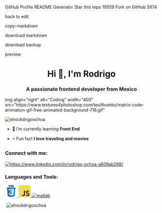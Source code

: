 GitHub Profile README Generator
Star this repo
19559
Fork on GitHub
5874

back to edit

copy-markdown

download markdown

download backup

preview
<h1 align="center">Hi 👋, I'm Rodrigo</h1>
<h3 align="center">A passionate frontend developer from Mexico</h3>
img align="right" alt="Coding" width="400" src="https://www.textures4photoshop.com/tex/thumbs/matrix-code-animation-gif-free-animated-background-716.gif"

<p align="left"> <img src="https://komarev.com/ghpvc/?username=elrockdrigoochoa&label=Profile%20views&color=0e75b6&style=flat" alt="elrockdrigoochoa" /> </p>

- 🌱 I’m currently learning **Front End**

- ⚡ Fun fact **I love traveling and movies**

<h3 align="left">Connect with me:</h3>
<p align="left">
<a href="https://linkedin.com/in/https://www.linkedin.com/in/rodrigo-ochoa-a609ab268/" target="blank"><img align="center" src="https://raw.githubusercontent.com/rahuldkjain/github-profile-readme-generator/master/src/images/icons/Social/linked-in-alt.svg" alt="https://www.linkedin.com/in/rodrigo-ochoa-a609ab268/" height="30" width="40" /></a>
</p>

<h3 align="left">Languages and Tools:</h3>
<p align="left"> <a href="https://www.w3schools.com/css/" target="_blank" rel="noreferrer"> <img src="https://raw.githubusercontent.com/devicons/devicon/master/icons/css3/css3-original-wordmark.svg" alt="css3" width="40" height="40"/> </a> <a href="https://developer.mozilla.org/en-US/docs/Web/JavaScript" target="_blank" rel="noreferrer"> <img src="https://raw.githubusercontent.com/devicons/devicon/master/icons/javascript/javascript-original.svg" alt="javascript" width="40" height="40"/> </a> <a href="https://www.mathworks.com/" target="_blank" rel="noreferrer"> <img src="https://upload.wikimedia.org/wikipedia/commons/2/21/Matlab_Logo.png" alt="matlab" width="40" height="40"/> </a> </p>

<p>&nbsp;<img align="center" src="https://github-readme-stats.vercel.app/api?username=elrockdrigoochoa&show_icons=true&locale=en" alt="elrockdrigoochoa" /></p>
